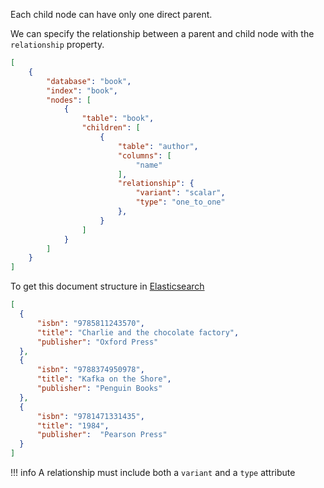 Each child node can have only one direct parent.

We can specify the relationship between a parent and child node with the `relationship` property.

```JSON
[
    {
        "database": "book",
        "index": "book",
        "nodes": [
            {
                "table": "book",
                "children": [
                    {
                        "table": "author",
                        "columns": [
                            "name"
                        ],
                        "relationship": {
                            "variant": "scalar",
                            "type": "one_to_one"
                        },
                    }
                ]
            }
        ]
    }
]
```

To get this document structure in [Elasticsearch](https://www.elastic.co/products/elastic-stack)

```JSON
[
  {
      "isbn": "9785811243570",
      "title": "Charlie and the chocolate factory",
      "publisher": "Oxford Press"
  },
  {
      "isbn": "9788374950978",
      "title": "Kafka on the Shore",
      "publisher": "Penguin Books"
  },
  {
      "isbn": "9781471331435",
      "title": "1984",
      "publisher":  "Pearson Press"
  }
]
```

!!! info
    A relationship must include both a `variant` and a `type` attribute

